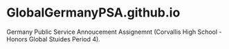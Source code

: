 # GlobalGermanyPSA.github.io

Germany Public Service Annoucement Assignemnt (Corvallis High School - Honors Global Stuides Period 4).
